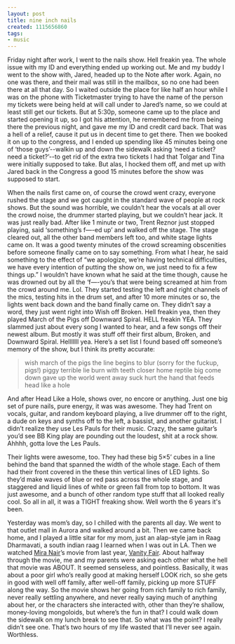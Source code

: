 ```yaml
---
layout: post
title: nine inch nails
created: 1115656860
tags:
- music
---
```

Friday night after work, I went to the nails show. Hell freakin yea. The whole issue with my ID and everything ended up working out. Me and my buddy I went to the show with, Jared, headed up to the Note after work. Again, no one was there, and their mail was still in the mailbox, so no one had been there at all that day. So I waited outside the place for like half an hour while I was on the phone with Ticketmaster trying to have the name of the person my tickets were being held at will call under to Jared’s name, so we could at least still get our tickets. But at 5:30p, someone came up to the place and started opening it up, so I got his attention, he remembered me from being there the previous night, and gave me my ID and credit card back. That was a hell of a relief, cause it put us in decent time to get there. Then we booked it on up to the congress, and I ended up spending like 45 minutes being one of ‘those guys’--walkin up and down the sidewalk asking ‘need a ticket? need a ticket?’--to get rid of the extra two tickets I had that Tolgar and Tina were initially supposed to take. But alas, I hocked them off, and met up with Jared back in the Congress a good 15 minutes before the show was supposed to start.

When the nails first came on, of course the crowd went crazy, everyone rushed the stage and we got caught in the standard wave of people at rock shows. But the sound was horrible, we couldn’t hear the vocals at all over the crowd noise, the drummer started playing, but we couldn’t hear jack. It was just really bad. After like 1 minute or two, Trent Reznor just stopped playing, said ‘something’s f—-ed up’ and walked off the stage. The stage cleared out, all the other band members left too, and white stage lights came on. It was a good twenty minutes of the crowd screaming obscenities before someone finally came on to say something. From what I hear, he said something to the effect of “we apologize, we’re having technical difficulties, we have every intention of putting the show on, we just need to fix a few things up.” I wouldn’t have known what he said at the time though, cause he was drowned out by all the ‘f—-you’s that were being screamed at him from the crowd around me. Lol. They started testing the left and right channels of the mics, testing hits in the drum set, and after 10 more minutes or so, the lights went back down and the band finally came on. They didn’t say a word, they just went right into Wish off Broken. Hell freakin yea, then they played March of the Pigs off Downward Spiral. HELL freakin YEA. They slammed just about every song I wanted to hear, and a few songs off their newest album. But mostly it was stuff off their first album, Broken, and Downward Spiral. Helllllll yea. Here’s a set list I found based off someone’s memory of the show, but I think its pretty accurate:

> 
> wish
> march of the pigs
> the line begins to blur
> (sorry for the fuckup, pigs!)
> piggy
> terrible lie
> burn
> with teeth
> closer
> home
> reptile
> big come down
> gave up
> the world went away
> suck
> hurt
> the hand that feeds
> head like a hole
> 

And after Head Like a Hole, shows over, no encore or anything. Just one big set of pure nails, pure energy, it was was awesome. They had Trent on vocals, guitar, and random keyboard playing, a live drummer off to the right, a dude on keys and synths off to the left, a bassist, and another guitarist. I didn’t realize they use Les Pauls for their music. Crazy, the same guitar’s you’d see BB King play are pounding out the loudest, shit at a rock show. Ahhhh, gotta love the Les Pauls.

Their lights were awesome, too. They had these big 5×5’ cubes in a line behind the band that spanned the width of the whole stage. Each of them had their front covered in the these thin vertical lines of LED lights. So they’d make waves of blue or red pass across the whole stage, and staggered and liquid lines of white or green fall from top to bottom. It was just awesome, and a bunch of other random type stuff that all looked really cool. So all in all, it was a TIGHT freaking show. Well worth the 6 years it's been.

Yesterday was mom’s day, so I chilled with the parents all day. We went to that outlet mall in Aurora and walked around a bit. Then we came back home, and I played a little sitar for my mom, just an alap-style jam in Raag Dharmavati, a south indian raag I learned when I was out in LA. Then we watched [Mira Nair](http://www.mirabaifilms.com/)’s movie from last year, [Vanity Fair](http://www.imdb.com/title/tt0241025/). About halfway through the movie, me and my parents were asking each other what the hell that movie was ABOUT. It seemed senseless, and pointless. Basically, it was about a poor girl who’s really good at making herself LOOK rich, so she gets in good with well off family, after well-off family, picking up more STUFF along the way. So the movie shows her going from rich family to rich family, never really settling anywhere, and never really saying much of anything about her, or the characters she interacted with, other than they’re shallow, money-loving mongoloids, but where’s the fun in that? I could walk down the sidewalk on my lunch break to see that. So what was the point? I really didn’t see one. That’s two hours of my life wasted that I’ll never see again. Worthless. 
